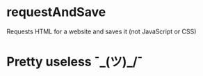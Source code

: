 # requestAndSave
Requests HTML for a website and saves it (not JavaScript or CSS)

# Pretty useless ¯\_(ツ)_/¯
